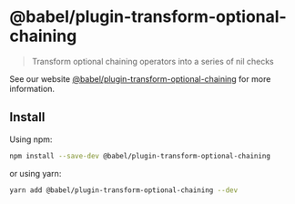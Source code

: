 # @babel/plugin-transform-optional-chaining

> Transform optional chaining operators into a series of nil checks

See our website [@babel/plugin-transform-optional-chaining](https://babeljs.io/docs/babel-plugin-transform-optional-chaining) for more information.

## Install

Using npm:

```sh
npm install --save-dev @babel/plugin-transform-optional-chaining
```

or using yarn:

```sh
yarn add @babel/plugin-transform-optional-chaining --dev
```
